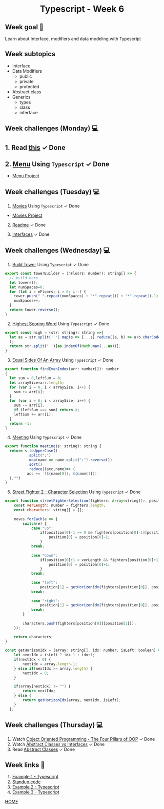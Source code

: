 <h1 align="center">Typescript - Week 6</h1>

## Week goal 🏁

<p>Learn about Interface, modifiers and data modeling with Typescript</p>

## Week subtopics

- Interface
- Data Modifiers
  - public
  - private
  - protected
- Abstract class
- Generics
  - types
  - class
  - interface

## Week challenges (Monday) 💻

## 1. Read [this](./Example/Input.md)  <span>&#10003; Done</span>
## 2. [Menu](https://github.com/corecodeio/bootcamp-from-scratch/blob/main/src/technologies/2022/week6/Exercices/E0/desc/ED0W6.md) Using `Typescript`  <span>&#10003; Done</span>
- [Menu Project](./Menu/)


## Week challenges (Tuesday) 💻

1. [Movies](https://github.com/corecodeio/bootcamp-from-scratch/blob/main/src/technologies/2022/week6/Exercices/E1/desc/ED1W6.md) Using `Typescript`  <span>&#10003; Done</span>
- [Movies Project](./Movies/)

2. [Readme](https://github.com/corecodeio/bootcamp-from-scratch/blob/main/src/technologies/2022/week6/Exercices/E2/desc/ED2W6.md) <span>&#10003; Done</span>

3. [Interfaces](https://docs.microsoft.com/en-us/learn/modules/typescript-implement-interfaces/)  <span>&#10003; Done</span>

## Week challenges (Wednesday) 💻

1. [Build Tower](https://www.codewars.com/kata/576757b1df89ecf5bd00073b/train/typescript) Using `Typescript`  <span>&#10003; Done</span>

```js
export const towerBuilder = (nFloors: number): string[] => {
  // build here
  let tower=[];
  let numSpaces=0;
  for (let i = nFloors; i > 0; i--) {
    tower.push(" ".repeat(numSpaces) + "*".repeat(i) + "*".repeat(i-1)  + " ".repeat(numSpaces));
    numSpaces++;
  }
  return tower.reverse();
}
```

2. [Highest Scoring Word](https://www.codewars.com/kata/57eb8fcdf670e99d9b000272/train/typescript) Using `Typescript` <span>&#10003; Done</span>

```js
export const high = (str: string): string =>{
  let as = str.split(' ').map(s => [...s].reduce((a, b) => a+b.charCodeAt(0) - 96, 0)
  );
  return str.split(' ')[as.indexOf(Math.max(...as))];
}
```

3. [Equal Sides Of An Array](https://www.codewars.com/kata/5679aa472b8f57fb8c000047/train/typescript) Using `Typescript`  <span>&#10003; Done</span>

```js
export function findEvenIndex(arr: number[]): number
{
  let sum = 0,leftSum = 0;
  let arraySize=arr.length;
  for (var i = 0; i < arraySize; i++) {
    sum += arr[i];
  }
  for (var i = 0; i < arraySize; i++) {
    sum -= arr[i];
    if (leftSum === sum) return i;
    leftSum += arr[i];
  }
  return -1;
}
```

4. [Meeting](https://www.codewars.com/kata/59df2f8f08c6cec835000012/train/typescript) Using `Typescript`  <span>&#10003; Done</span>

```js
export function meeting(s: string): string {
  return s.toUpperCase()
          .split(";")
          .map(name => name.split(":").reverse())
          .sort()
          .reduce((acc,name)=> (
          acc += `(${name[0]}, ${name[1]})`
  ),"")
}
```

5. [Street Fighter 2 - Character Selection](https://www.codewars.com/kata/5853213063adbd1b9b0000be/train/typescript) Using `Typescript` <span>&#10003; Done</span>

```js
export function streetFighterSelection(fighters: Array<string[]>, position: number[], moves: string[]) {
    const verLength: number = fighters.length;
    const characters: string[] = [];
    
    moves.forEach(e => {
        switch(e) {
            case "up":       
                if(position[0]-1 >= 0 && fighters[position[0]-1][position[1]] != "") {
                    position[0] = position[0]-1;
                }
            break;
            
            case "down": 
                if(position[0]+1 < verLength && fighters[position[0]+1][position[1]] != "") {
                    position[0] = position[0]+1;
                }
            break;
            
            case "left":
                position[1] = getHorizonIdx(fighters[position[0]], position[1], true);
            break;
            
            case "right":
                position[1] = getHorizonIdx(fighters[position[0]], position[1], false);
            break;
        }
  
        characters.push(fighters[position[0]][position[1]]);
    });  

    return characters;
}
  
const getHorizonIdx = (array: string[], idx: number, isLeft: boolean) => {
    let nextIdx = isLeft ? idx-1 : idx+1;
    if(nextIdx < 0) {
        nextIdx = array.length-1;
    } else if(nextIdx >= array.length) {
        nextIdx = 0;
    }    

    if(array[nextIdx] != "") {
        return nextIdx;
    } else {
        return getHorizonIdx(array, nextIdx, isLeft);  
    }
  };
```

## Week challenges (Thursday) 💻

1. Watch [Object Oriented Programming - The Four Pillars of OOP](https://www.youtube.com/watch?v=1ONhXmQuWP8) <span>&#10003; Done</span>
2. Watch [Abstract Classes vs Interfaces](https://www.youtube.com/watch?v=Lnqmde9LP74)  <span>&#10003; Done</span>
3. Read [Abstract Classes](https://sbcode.net/typescript/abstract_classes/) <span>&#10003; Done</span>

## Week links 🔗

1. [Example 1 - Typescript](https://github.com/corecodeio/FS0422_Typescript_01/tree/main/src/E0)
2. [Standup code](https://github.com/corecodeio/bootcamp-from-scratch/blob/main/src/technologies/2022/week6/Example/standup.ts)
3. [Example 2 - Typescript](https://github.com/corecodeio/FS0422_Typescript_01/tree/main/src/E1)
4. [Example 3 - Typescript](https://github.com/corecodeio/FS0422_Typescript_01/tree/main/src/E2)

[HOME](https://github.com/MROMERO2100/core-code-bootcamp-backlog)
